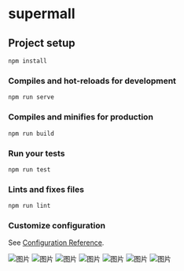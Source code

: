 # supermall

## Project setup
```
npm install
```

### Compiles and hot-reloads for development
```
npm run serve
```

### Compiles and minifies for production
```
npm run build
```

### Run your tests
```
npm run test
```

### Lints and fixes files
```
npm run lint
```

### Customize configuration
See [Configuration Reference](https://cli.vuejs.org/config/).

![图片](https://raw.githubusercontent.com/fanchangrui/supermall/main/src/assets/mdimage/shouye.PNG)
![图片](https://raw.githubusercontent.com/fanchangrui/supermall/main/src/assets/mdimage/sy.PNG)
![图片](https://raw.githubusercontent.com/fanchangrui/supermall/main/src/assets/mdimage/fenlei.PNG)
![图片](https://raw.githubusercontent.com/fanchangrui/supermall/main/src/assets/mdimage/xiangqin.PNG)
![图片](https://raw.githubusercontent.com/fanchangrui/supermall/main/src/assets/mdimage/xq.PNG)
![图片](https://raw.githubusercontent.com/fanchangrui/supermall/main/src/assets/mdimage/gwc.PNG)
![图片](https://raw.githubusercontent.com/fanchangrui/supermall/main/src/assets/mdimage/wd.PNG)
